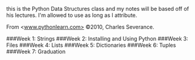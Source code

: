this is the Python Data Structures class and my notes will be based off of his lectures. I'm allowed to use as long as I attribute.

From <www.pythonlearn.com> ©2010, Charles Severance.

###Week 1: Strings
###Week 2: Installing and Using Python
###Week 3: Files
###Week 4: Lists
###Week 5: Dictionaries
###Week 6: Tuples
###Week 7: Graduation